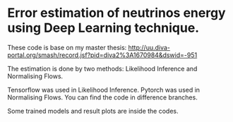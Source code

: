 # Error estimation of neutrinos energy using Deep Learning technique.

These code is base on my master thesis: http://uu.diva-portal.org/smash/record.jsf?pid=diva2%3A1670984&dswid=-951

The estimation is done by two methods: Likelihood Inference and Normalising Flows. 

Tensorflow was used in Likelihood Inference. Pytorch was used in Normalising Flows. You can find the code in difference branches.

Some trained models and result plots are inside the codes.
